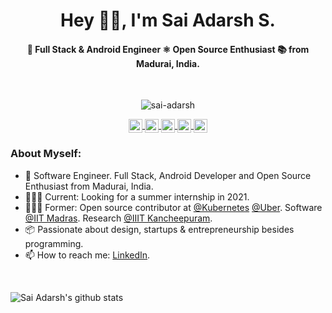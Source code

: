 <h1 align="center">Hey 👋🏽, I'm Sai Adarsh S.</h1>
<h4 align="center"> 🚀 Full Stack &amp; Android Engineer ⚛ Open Source Enthusiast 📚 from Madurai, India.</h4>

<br />

<p align="center"> <img src="https://komarev.com/ghpvc/?username=sai-adarsh" alt="sai-adarsh" /> </p>

<p align="center">
  <a href="https://twitter.com/ad6rsh">
    <img align="center" alt="Sai Adarsh S | Twitter" width="22px" src="https://cdn.jsdelivr.net/npm/simple-icons@v3/icons/twitter.svg" />
  </a>
  <a href="https://www.linkedin.com/in/sai-adarsh/">
    <img align="center" alt="Sai Adarsh S's LinkedIn" width="22px" src="https://cdn.jsdelivr.net/npm/simple-icons@v3/icons/linkedin.svg" />
  </a>
  <a href="https://www.instagram.com/ad6rsh/">
    <img align="center" alt="Sai Adarsh S's Instagram" width="22px" src="https://cdn.jsdelivr.net/npm/simple-icons@v3/icons/instagram.svg" />
  </a>
  <a href="https://leetcode.com/sai-adarsh/">
    <img align="center" alt="Sai Adarsh S's Leetcode" width="22px" src="https://cdn.jsdelivr.net/npm/simple-icons@v3/icons/leetcode.svg" />
  </a>
  <a href="https://saiadarsh99.medium.com/">
    <img align="center" alt="Sai Adarsh S's Medium" width="22px" src="https://cdn.jsdelivr.net/npm/simple-icons@v3/icons/medium.svg" />
  </a>
</p>

### **About Myself:**
 - 🚀 Software Engineer. Full Stack, Android Developer and Open Source Enthusiast from Madurai, India.
 - 🙍🏽‍♂️ Current: Looking for a summer internship in 2021.
 - 👨🏽‍💻 Former: Open source contributor at [@Kubernetes](http://github.com/kubernetes/kubernetes) [@Uber](https://github.com/uber). Software [@IIT Madras](https://www.iitm.ac.in/). Research [@IIIT Kancheepuram](https://www.iiitdm.ac.in/).
 - 📦 Passionate about design, startups & entrepreneurship besides programming.
 - 📫 How to reach me: [LinkedIn](https://www.linkedin.com/in/sai-adarsh/).

<br />

![Sai Adarsh's github stats](https://github-readme-stats.vercel.app/api?username=sai-adarsh&show_icons=true&hide_border=true&theme=tokyonight)


